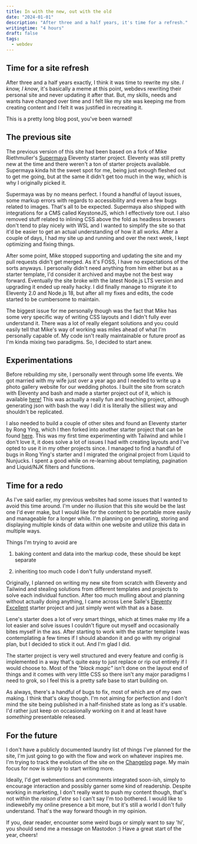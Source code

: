 ```yaml
---
title: In with the new, out with the old
date: "2024-01-01"
description: "After three and a half years, it's time for a refresh."
writingtime: "4 hours"
draft: false
tags:
  - webdev
---
```


## Time for a site refresh

After three and a half years exactly, I think it was time to rewrite my site. _I know, I know_, it's basically a meme at this point, webdevs rewriting their personal site and never updating it after that. But, my skills, needs and wants have changed over time and I felt like my site was keeping me from creating content and I felt it was justified in recreating it.

This is a pretty long blog post, you've been warned!

## The previous site

The previous version of this site had been based on a fork of Mike Riethmuller's [Supermaya](https://github.com/MadeByMike/supermaya) Eleventy starter project. Eleventy was still pretty new at the time and there weren't a ton of starter projects available. Supermaya kinda hit the sweet spot for me, being just enough fleshed out to get me going, but at the same it didn't get too much in the way, which is why I originally picked it.

Supermaya was by no means perfect. I found a handful of layout issues, some markup errors with regards to accessibility and even a few bugs related to images. That's all to be expected. Supermaya also shipped with integrations for a CMS called KeystoneJS, which I effectively tore out. I also removed stuff related to inlining CSS above the fold as headless browsers don't tend to play nicely with WSL and I wanted to simplify the site so that it'd be easier to get an actual understanding of how it all works. After a couple of days, I had my site up and running and over the next week, I kept optimizing and fixing things.

After some point, Mike stopped supporting and updating the site and my pull requests didn't get merged. As it's FOSS, I have no expectations of the sorts anyways. I personally didn't need anything from him either but as a starter template, I'd consider it archived and maybe not the best way forward. Eventually the site broke with the latest Node.js LTS version and upgrading it ended up really hacky. I did finally manage to migrate it to Eleventy 2.0 and Node.js 18, but after all my fixes and edits, the code started to be cumbersome to maintain. 

The biggest issue for me personally though was the fact that Mike has some very specific way of writing CSS layouts and I didn't fully ever understand it. There was a lot of really elegant solutions and you could easily tell that Mike's way of working was miles ahead of what I'm personally capable of. My code isn't really maintainable or future proof as I'm kinda mixing two paradigms. So, I decided to start anew.

## Experimentations

Before rebuilding my site, I personally went through some life events. We got married with my wife just over a year ago and I needed to write up a photo gallery website for our wedding photos. I built the site from scratch with Eleventy and bash and made a starter project out of it, which is available [here!](https://11ty-gallery.netlify.app) This was actually a really fun and teaching project, although generating json with bash the way I did it is literally the silliest way and shouldn't be replicated.

I also needed to build a couple of other sites and found an Eleventy starter by Rong Ying, which I then forked into another starter project that can be found [here](https://11ty-blog-njk-starter.netlify.app). This was my first time experimenting with Tailwind and while I don't love it, it does solve a lot of issues I had with creating layouts and I've opted to use it in my other projects since. I managed to find a handful of bugs in Rong Ying's starter and I migrated the original project from Liquid to Nunjucks. I spent a good while on re-learning about templating, pagination and Liquid/NJK filters and functions.

## Time for a redo

As I've said earlier, my previous websites had some issues that I wanted to avoid this time around. I'm under no illusion that this site would be the last one I'd ever make, but I would like for the content to be portable more easily and manageable for a longer while. I'm planning on generating, storing and displaying multiple kinds of data within one website and utilize this data in multiple ways. 

Things I'm trying to avoid are 

1. baking content and data into the markup code, these should be kept separate

2. inheriting too much code I don't fully understand myself.

Originally, I planned on writing my new site from scratch with Eleventy and Tailwind and stealing solutions from different templates and projects to solve each individual function. After too much mulling about and planning without actually doing anything, I came across Lene Saile's [Eleventy Excellent](https://github.com/madrilene/eleventy-excellent) starter project and just simply went with that as a base.

Lene's starter does a lot of very smart things, which at times make my life a lot easier and solve issues I couldn't figure out myself and occasionally bites myself in the ass. After starting to work with the starter template I was contemplating a few times if I should abandon it and go with my original plan, but I decided to stick it out. And I'm glad I did.

The starter project is very well structured and every feature and config is implemented in a way that's quite easy to just replace or rip out entirely if I would choose to. Most of the _"black magic"_ isn't done on the layout end of things and it comes with very little CSS so there isn't any major paradigms I need to grok, so I feel this is a pretty safe base to start building on.

As always, there's a handful of bugs to fix, most of which are of my own making. I think that's okay though. I'm not aiming for perfection and I don't mind the site being published in a half-finished state as long as it's usable. I'd rather just keep on occasionally working on it and at least have _something_ presentable released.

## For the future

I don't have a publicly documented laundry list of things I've planned for the site, I'm just going to go with the flow and work on whatever inspires me. I'm trying to track the evolution of the site on the [Changelog](/changelog/) page. My main focus for now is simply to start writing more. 

Ideally, I'd get webmentions and comments integrated soon-ish, simply to encourage interaction and possibly garner some kind of readership. Despite working in marketing, I don't really want to push my content though, that's not within the _raison d'etre_ so I can't say I'm too bothered. I would like to indiewebify my online presence a bit more, but it's still a world I don't fully understand. That's the way forward though in my opinion.

If you, dear reader, encounter some weird bugs or simply want to say 'hi', you should send me a message on Mastodon :) Have a great start of the year, cheers!

